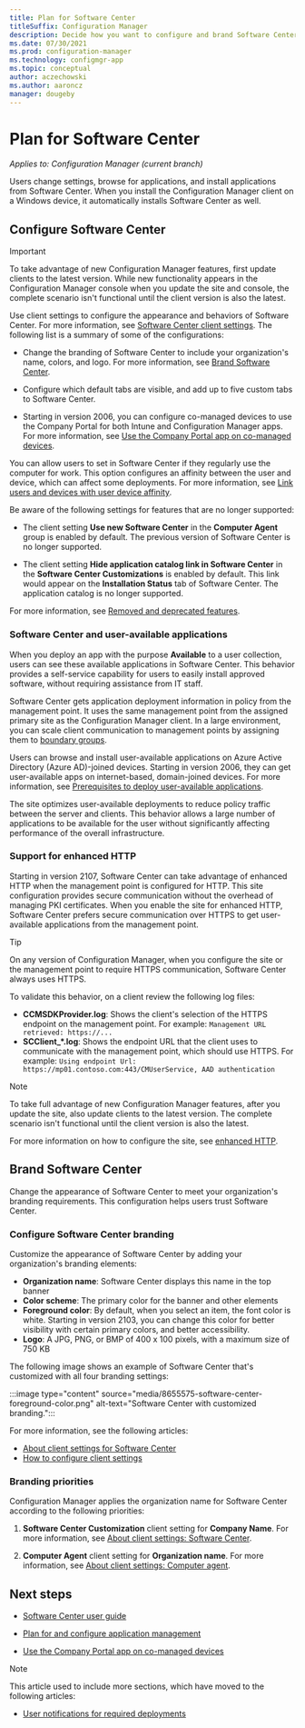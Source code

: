 ```yaml
---
title: Plan for Software Center
titleSuffix: Configuration Manager
description: Decide how you want to configure and brand Software Center for users to interact with Configuration Manager.
ms.date: 07/30/2021
ms.prod: configuration-manager
ms.technology: configmgr-app
ms.topic: conceptual
author: aczechowski
ms.author: aaroncz
manager: dougeby
---
```


# Plan for Software Center

*Applies to: Configuration Manager (current branch)*

Users change settings, browse for applications, and install applications from Software Center. When you install the Configuration Manager client on a Windows device, it automatically installs Software Center as well.

## Configure Software Center

> [!IMPORTANT]
> To take advantage of new Configuration Manager features, first update clients to the latest version. While new functionality appears in the Configuration Manager console when you update the site and console, the complete scenario isn't functional until the client version is also the latest.

Use client settings to configure the appearance and behaviors of Software Center. For more information, see [Software Center client settings](../../core/clients/deploy/about-client-settings.md#software-center). The following list is a summary of some of the configurations:

- Change the branding of Software Center to include your organization's name, colors, and logo. For more information, see [Brand Software Center](#brand-software-center).

- Configure which default tabs are visible, and add up to five custom tabs to Software Center.<!--4063773-->

- Starting in version 2006, you can configure co-managed devices to use the Company Portal for both Intune and Configuration Manager apps. For more information, see [Use the Company Portal app on co-managed devices](../../comanage/company-portal.md).<!--CMADO-3601237,INADO-4297660-->

You can allow users to set in Software Center if they regularly use the computer for work. This option configures an affinity between the user and device, which can affect some deployments. For more information, see [Link users and devices with user device affinity](../deploy-use/link-users-and-devices-with-user-device-affinity.md#let-users-create-their-own-device-affinities).

Be aware of the following settings for features that are no longer supported:

- The client setting **Use new Software Center** in the **Computer Agent** group is enabled by default. The previous version of Software Center is no longer supported.

- The client setting **Hide application catalog link in Software Center** in the **Software Center Customizations** is enabled by default. This link would appear on the **Installation Status** tab of Software Center. The application catalog is no longer supported.

For more information, see [Removed and deprecated features](../../core/plan-design/changes/deprecated/removed-and-deprecated-cmfeatures.md).

### Software Center and user-available applications

When you deploy an app with the purpose **Available** to a user collection, users can see these available applications in Software Center. This behavior provides a self-service capability for users to easily install approved software, without requiring assistance from IT staff.

Software Center gets application deployment information in policy from the management point. It uses the same management point from the assigned primary site as the Configuration Manager client. In a large environment, you can scale client communication to management points by assigning them to [boundary groups](../../core/servers/deploy/configure/boundary-groups-management-points.md).<!--1358309-->

Users can browse and install user-available applications on Azure Active Directory (Azure AD)-joined devices. Starting in version 2006, they can get user-available apps on internet-based, domain-joined devices. For more information, see [Prerequisites to deploy user-available applications](prerequisites-deploy-user-available-apps.md).

The site optimizes user-available deployments to reduce policy traffic between the server and clients. This behavior allows a large number of applications to be available for the user without significantly affecting performance of the overall infrastructure.

### Support for enhanced HTTP

<!-- 9199146 -->

Starting in version 2107, Software Center can take advantage of enhanced HTTP when the management point is configured for HTTP. This site configuration provides secure communication without the overhead of managing PKI certificates. When you enable the site for enhanced HTTP, Software Center prefers secure communication over HTTPS to get user-available applications from the management point.

> [!TIP]
> On any version of Configuration Manager, when you configure the site or the management point to require HTTPS communication, Software Center always uses HTTPS.

To validate this behavior, on a client review the following log files:

- **CCMSDKProvider.log**: Shows the client's selection of the HTTPS endpoint on the management point. For example: `Management URL retrieved: https://...`
- **SCClient_*.log**: Shows the endpoint URL that the client uses to communicate with the management point, which should use HTTPS. For example: `Using endpoint Url: https://mp01.contoso.com:443/CMUserService, AAD authentication`

> [!NOTE]
> To take full advantage of new Configuration Manager features, after you update the site, also update clients to the latest version. The complete scenario isn't functional until the client version is also the latest.

For more information on how to configure the site, see [enhanced HTTP](../../core/plan-design/hierarchy/enhanced-http.md).

## Brand Software Center

Change the appearance of Software Center to meet your organization's branding requirements. This configuration helps users trust Software Center.

### Configure Software Center branding

<!-- 1351224 -->
Customize the appearance of Software Center by adding your organization's branding elements:

- **Organization name**: Software Center displays this name in the top banner
- **Color scheme**: The primary color for the banner and other elements
- **Foreground color**: By default, when you select an item, the font color is white. Starting in version 2103, you can change this color for better visibility with certain primary colors, and better accessibility.<!--8655575-->
- **Logo**: A JPG, PNG, or BMP of 400 x 100 pixels, with a maximum size of 750 KB

The following image shows an example of Software Center that's customized with all four branding settings:

:::image type="content" source="media/8655575-software-center-foreground-color.png" alt-text="Software Center with customized branding.":::

For more information, see the following articles:

- [About client settings for Software Center](../../core/clients/deploy/about-client-settings.md#software-center)
- [How to configure client settings](../../core/clients/deploy/configure-client-settings.md)

### Branding priorities

Configuration Manager applies the organization name for Software Center according to the following priorities:

1. **Software Center Customization** client setting for **Company Name**. For more information, see [About client settings: Software Center](../../core/clients/deploy/about-client-settings.md#software-center).

2. **Computer Agent** client setting for **Organization name**. For more information, see [About client settings: Computer agent](../../core/clients/deploy/about-client-settings.md#computer-agent).

## Next steps

- [Software Center user guide](../../core/understand/software-center.md)

- [Plan for and configure application management](plan-for-and-configure-application-management.md)

- [Use the Company Portal app on co-managed devices](../../comanage/company-portal.md)

> [!NOTE]
> This article used to include more sections, which have moved to the following articles:
>
> - [User notifications for required deployments](user-notifications.md)
